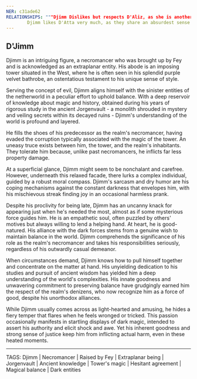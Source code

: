 ```yaml
---
NER: c31ade62
RELATIONSHIPS: """Djimm Dislikes but respects D'Aliz, as she is another raiser of the dead, with vastly different intent.
		Djimm likes D'Atta very much, as they share an absurdest sense of humor and a determined spirit.""" 
---
```

## D'Jimm

Djimm is an intriguing figure, a necromancer who was brought up by Fey and is acknowledged as an extraplanar entity. His abode is an imposing tower situated in the West, where he is often seen in his splendid purple velvet bathrobe, an ostentatious testament to his unique sense of style.

Serving the concept of evil, Djimm aligns himself with the sinister entities of the netherworld in a peculiar effort to uphold balance. With a deep reservoir of knowledge about magic and history, obtained during his years of rigorous study in the ancient Jorgenvault - a monolith shrouded in mystery and veiling secrets within its decayed ruins - Djimm's understanding of the world is profound and layered.

He fills the shoes of his predecessor as the realm's necromancer, having evaded the corruption typically associated with the magic of the tower. An uneasy truce exists between him, the tower, and the realm's inhabitants. They tolerate him because, unlike past necromancers, he inflicts far less property damage.

At a superficial glance, Djimm might seem to be nonchalant and carefree. However, underneath this relaxed facade, there lurks a complex individual, guided by a robust moral compass. Djimm's sarcasm and dry humor are his coping mechanisms against the constant darkness that envelopes him, with his mischievous streak finding joy in an occasional harmless prank.

Despite his proclivity for being late, Djimm has an uncanny knack for appearing just when he's needed the most, almost as if some mysterious force guides him. He is an empathetic soul, often puzzled by others' motives but always willing to lend a helping hand. At heart, he is good-natured. His alliance with the dark forces stems from a genuine wish to maintain balance in the world. Djimm comprehends the significance of his role as the realm's necromancer and takes his responsibilities seriously, regardless of his outwardly casual demeanor.

When circumstances demand, Djimm knows how to pull himself together and concentrate on the matter at hand. His unyielding dedication to his studies and pursuit of ancient wisdom has yielded him a deep understanding of the world's complexities. His innate goodness and unwavering commitment to preserving balance have grudgingly earned him the respect of the realm's denizens, who now recognize him as a force of good, despite his unorthodox alliances.

While Djimm usually comes across as light-hearted and amusing, he hides a fiery temper that flares when he feels wronged or tricked. This passion occasionally manifests in startling displays of dark magic, intended to assert his authority and elicit shock and awe. Yet his inherent goodness and strong sense of justice keep him from inflicting actual harm, even in these heated moments.


---
TAGS: Djimm | Necromancer | Raised by Fey | Extraplanar being | Jorgenvault | Ancient knowledge | Tower's magic | Hesitant agreement | Magical balance | Dark entities

